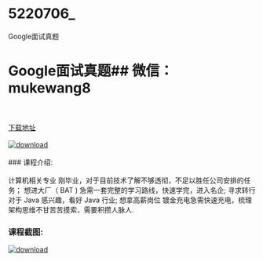 # 5220706_
Google面试真题
# Google面试真题## 微信：mukewang8
<br/></br>[下载地址](http://www.36tz.cn/article/5220706 "下载地址")
<br/></br>[![download](http://36tz.cn/muke_img/2021_08_1-25-300x167.png "下载地址")](http://www.36tz.cn/article/5220706 "下载地址")
<br/></br>### 课程介绍:<br/></br>计算机相关专业
刚毕业，对于目前技术了解不够透彻，不足以胜任公司安排的任务；
想进大厂（ BAT )
急需一套完整的学习路线，快速学完，进入名企;
寻求转行
对于 Java 感兴趣，看好 Java 行业;
想拿高薪岗位
镀金充电急需快速充电，梳理架构思维不甘苦苦摸索，需要积攒人脉人.

### 课程截图:
[![download](http://36tz.cn/muke_img/2021_08_2-25.png "下载地址")](http://www.36tz.cn/article/5220706 "下载地址")
